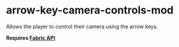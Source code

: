 # arrow-key-camera-controls-mod
Allows the player to control their camera using the arrow keys.

**Requires [Fabric API](https://modrinth.com/mod/fabric-api/version/0.97.3+1.20.4)**

